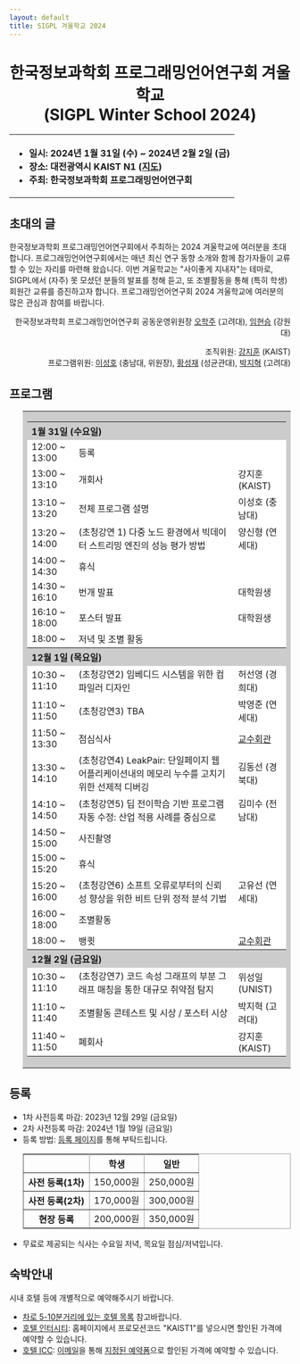 ```yaml
---
layout: default
title: SIGPL 겨울학교 2024
---
```


<h1>
<center>
한국정보과학회 프로그래밍언어연구회 겨울학교
<br> (SIGPL Winter School 2024)
</center>
</h1>
<center><table><tbody><tr><th align="left">
<ul>
<li>
    일시: 2024년 1월 31일 (수) ~ 2024년 2월 2일 (금)
</li><li>
    장소: 대전광역시 KAIST N1 (<a href="https://cs.kaist.ac.kr/content?menu=4">지도</a>)
</li><li>
    주최: 한국정보과학회 프로그래밍언어연구회
</li></ul>
</th></tr></tbody></table>
</center>

<h2>초대의 글</h2>

<p>
  한국정보과학회 프로그래밍언어연구회에서 주최하는 2024 겨울학교에 여러분을 초대합니다.
  프로그래밍언어연구회에서는 매년 최신 연구 동향 소개와 함께 참가자들이 교류할 수 있는 자리를 마련해 왔습니다.
  이번 겨울학교는 "사이좋게 지내자"는 테마로, SIGPL에서 (자주) 못 모셨던 분들의 발표를 청해 듣고, 또 조별활동을 통해 (특히 학생) 회원간 교류를 증진하고자 합니다.
  프로그래밍언어연구회 2024 겨울학교에 여러분의 많은 관심과 참여를 바랍니다.
</p>

<p align="right">
한국정보과학회 프로그래밍언어연구회 공동운영위원장 <a href="http://prl.korea.ac.kr/~pronto/home/">오학주</a> (고려대), <a href="https://pl.kangwon.ac.kr/hsim/">임현승</a> (강원대)
</p>

<p align="right">
조직위원: <a href="https://www.fearless.systems/jeehoon.kang/">강지훈</a> (KAIST)<br>
프로그램위원: <a href="https://sites.google.com/view/sat-lab/sungholee">이성호</a> (충남대, 위원장), <a href="https://softsec.skku.edu/">황성재</a> (성균관대), <a href="https://plrg.korea.ac.kr/members/jihyeok.park.html">박지혁</a> (고려대)
</p>

<h2>프로그램</h2>

<ul>
  <table border="0" cellspacing="0">
  <tbody><tr><td bgcolor="#cccccc">
  <table border="0" cellspacing="1pt">
<tbody>

  <tr><th colspan="3" align="left"> 1월 31일 (수요일) </th></tr>
  <tr><td bgcolor="white"> 12:00 ~ 13:00 </td> <td bgcolor="white"> 등록 </td><td bgcolor="white"> </td></tr>
  <tr><td bgcolor="white"> 13:00 ~ 13:10 </td> <td bgcolor="white"> 개회사 </td><td bgcolor="white"> 강지훈 (KAIST) </td></tr>
  <tr><td bgcolor="white"> 13:10 ~ 13:20 </td> <td bgcolor="white"> 전체 프로그램 설명 </td><td bgcolor="white"> 이성호 (충남대) </td></tr>
  <tr><td bgcolor="white"> 13:20 ~ 14:00 </td> <td bgcolor="white"> (초청강연 1) 다중 노드 환경에서 빅데이터 스트리밍 엔진의 성능 평가 방법 </td><td bgcolor="white"> 양신형 (연세대) </td></tr>
  <tr><td bgcolor="white"> 14:00 ~ 14:30 </td> <td bgcolor="white"> 휴식 </td><td bgcolor="white"> </td></tr>
  <tr><td bgcolor="white"> 14:30 ~ 16:10 </td> <td bgcolor="white"> 번개 발표 </td><td bgcolor="white"> 대학원생 </td></tr>
  <tr><td bgcolor="white"> 16:10 ~ 18:00 </td> <td bgcolor="white"> 포스터 발표 </td><td bgcolor="white"> 대학원생 </td></tr>
  <tr><td bgcolor="white"> 18:00 ~       </td> <td bgcolor="white"> 저녁 및 조별 활동 </td><td bgcolor="white"> </td></tr>
  <tr><th colspan="3" align="left"> 12월 1일 (목요일) </th></tr>
  <tr><td bgcolor="white"> 10:30 ~ 11:10 </td> <td bgcolor="white"> (초청강연2) 임베디드 시스템을 위한 컴파일러 디자인 </td><td bgcolor="white"> 허선영 (경희대) </td></tr>
  <tr><td bgcolor="white"> 11:10 ~ 11:50 </td> <td bgcolor="white"> (초청강연3) TBA </td><td bgcolor="white"> 박영준 (연세대) </td></tr>
  <tr><td bgcolor="white"> 11:50 ~ 13:30 </td> <td bgcolor="white"> 점심식사 </td><td bgcolor="white"> <a href="https://naver.me/5pN0rsL1"> 교수회관 </a> </td></tr>
  <tr><td bgcolor="white"> 13:30 ~ 14:10 </td> <td bgcolor="white"> (초청강연4) LeakPair: 단일페이지 웹 어플리케이션내의 메모리 누수를 고치기 위한 선제적 디버깅 </td><td bgcolor="white"> 김동선 (경북대) </td></tr>
  <tr><td bgcolor="white"> 14:10 ~ 14:50 </td> <td bgcolor="white"> (초청강연5) 딥 전이학습 기반 프로그램 자동 수정: 산업 적용 사례를 중심으로 </td><td bgcolor="white"> 김미수 (전남대) </td></tr>
  <tr><td bgcolor="white"> 14:50 ~ 15:00 </td> <td bgcolor="white"> 사진촬영 </td><td bgcolor="white"> </td></tr>
  <tr><td bgcolor="white"> 15:00 ~ 15:20 </td> <td bgcolor="white"> 휴식 </td><td bgcolor="white"> </td></tr>
  <tr><td bgcolor="white"> 15:20 ~ 16:00 </td> <td bgcolor="white"> (초청강연6) 소프트 오류로부터의 신뢰성 향상을 위한 비트 단위 정적 분석 기법 </td><td bgcolor="white"> 고유선 (연세대) </td></tr>
  <tr><td bgcolor="white"> 16:00 ~ 18:00 </td> <td bgcolor="white"> 조별활동 </td><td bgcolor="white"> </td></tr>
  <tr><td bgcolor="white"> 18:00 ~       </td> <td bgcolor="white"> 뱅큇 </td><td bgcolor="white"> <a href="https://naver.me/5pN0rsL1"> 교수회관 </a> </td></tr>
  <tr><th colspan="3" align="left"> 12월 2일 (금요일) </th></tr>
  <tr><td bgcolor="white"> 10:30 ~ 11:10 </td> <td bgcolor="white"> (초청강연7) 코드 속성 그래프의 부분 그래프 매칭을 통한 대규모 취약점 탐지 </td><td bgcolor="white"> 위성일 (UNIST) </td></tr>
  <tr><td bgcolor="white"> 11:10 ~ 11:40 </td> <td bgcolor="white"> 조별활동 콘테스트 및 시상 / 포스터 시상 </td><td bgcolor="white"> 박지혁 (고려대) </td></tr>
  <tr><td bgcolor="white"> 11:40 ~ 11:50 </td> <td bgcolor="white"> 폐회사 </td><td bgcolor="white"> 강지훈 (KAIST) </td></tr>
</tbody>
  </table></td></tr></tbody></table>
</ul>

<h2>등록</h2>

<ul>
  <li> 1차 사전등록 마감: 2023년 12월 29일 (금요일)</li>
  <li> 2차 사전등록 마감: 2024년 1월 19일 (금요일)</li>
  <li> 등록 방법: <a href="https://www.kiise.or.kr/conference/conf/141/">등록 페이지</a>를 통해 부탁드립니다.
  <table border="1" bordercolor="#a0a0a0" cellspacing="0">
  <tbody><tr><th>&nbsp;</th><th>학생</th><th>일반</th></tr>
  <tr align="center"><th>사전 등록(1차) </th><td>150,000원</td><td>250,000원</td></tr>
  <tr align="center"><th>사전 등록(2차) </th><td>170,000원</td><td>300,000원</td></tr>
  <tr align="center"><th>현장 등록 </th><td>200,000원</td><td>350,000원</td></tr>
  </tbody></table>
  </li>
<li>무료로 제공되는 식사는 수요일 저녁, 목요일 점심/저녁입니다.</li>
</ul>

<h2>숙박안내</h2>

시내 호텔 등에 개별적으로 예약해주시기 바랍니다.
<ul>
    <li><a href="https://www.dcckorea.or.kr/content/view.do?contentKey=71&menuKey=116">차로 5-10분거리에 있는 호텔 목록</a> 참고바랍니다.</li>
    <li>
    <a href="https://www.hotelinterciti.com/">호텔 인터시티</a>: 홈페이지에서 프로모션코드 "KAIST1"를 넣으시면 할인된 가격에 예약할 수 있습니다.
    </li>
    <li>
    <a href="http://hotel.hotelicc.com/">호텔 ICC</a>: <a href="mailto:hotelicc@naver.com">이메일</a>을 통해 <a href="https://docs.google.com/document/d/11Ykacw4dijxFyUFVus7L4wfuwFunXzKX/edit?usp=sharing&ouid=102096615356641196121&rtpof=true&sd=true">지정된 예약폼</a>으로 할인된 가격에 예약할 수 있습니다.
    </li>
</ul>
